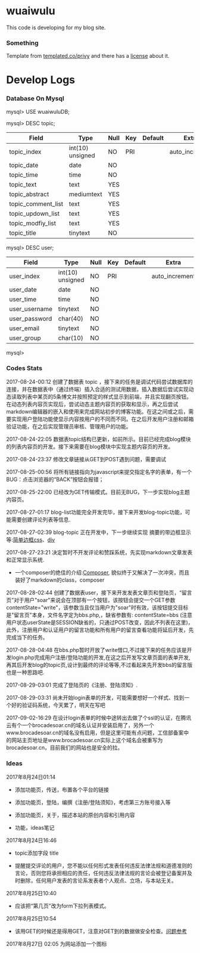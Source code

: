 # wuaiwulu

This code is developing for my blog site.

### Something
Template from [templated.co/privy](https://templated.co/privy) and there has a [license](https://github.com/ZhuBrocadeSoar/wuaiwulu/blob/master/LicenseOfTemplated.txt) about it.

# Develop Logs

### Database On Mysql

mysql\> USE wuaiwuluDB;

mysql\> DESC topic;

| Field					| Type				| Null	| Key	| Default	| Extra				|	
|-----------------------|-------------------|-------|-------|-----------|-------------------|
| topic\_index			| int(10) unsigned	| NO	| PRI	|			| auto\_increment	|	
| topic\_date			| date				| NO	|		|			|					|	
| topic\_time			| time				| NO	|		|			|					| 	
| topic\_text			| text				| YES	|		|			|					|	
| topic\_abstract		| mediumtext		| YES	|		|			|					|	
| topic\_comment\_list	| text				| YES	|		|			|					|	
| topic\_updown\_list	| text				| YES	|		|			|					|	
| topic\_modfiy\_list	| text				| YES	|		|			|					|	
| topic\_title	        | tinytext          | NO    |       |           |                   |
			
mysql\> DESC user;

| Field             | Type              | Null  | Key   | Default	| Extra             |
|-------------------|-------------------|-------|-------|-----------|-------------------|
| user\_index       | int(10) unsigned	| NO	| PRI	|           | auto\_increment	|
| user\_date        | date              | NO    |       |           |                   |
| user\_time        | time              | NO    |       |           |                   |
| user\_username	| tinytext          | NO    |       |           |                   |
| user\_password    | char(40)          | NO    |       |           |                   |
| user\_email       | tinytext          | NO    |       |           |                   |
| user\_group       | char(10)          | NO    |       |           |                   |

mysql\> 
		
### Codes Stats
	
2017-08-24-00:12 创建了数据表 topic ，接下来的任务是调试代码尝试数据库的连接，并在数据表中（通过终端）插入合适的测试用数据，插入数据后尝试实现动态读取列表中某页的5条博文并按照预定的样式显示到前端，并且实现翻页按钮。在动态列表内容页实现后，尝试动态主题内容页的获取和显示，再之后尝试markdown编辑器的嵌入和使用来完成网站初步的博客功能。在这之间或之后，需要实现用户登陆功能使显示内容按用户的不同而不同。在之后开发用户注册和邮箱验证功能，在之后实现管理员审核、管理用户的功能。

2017-08-24-22:05 数据表topic结构已更新，如前所示。目前已经完成blog模块的列表内容页的开发。接下来需要在blog模块中实现主题内容页的开发。

2017-08-24-23:37 修改文章链接从GET到POST遇到问题，需要调试

2017-08-25-00:56 将所有链接指向为javascript来提交指定名字的表单，有一个BUG：点击浏览器的“BACK”按钮会报错；

2017-08-25-22:00 已经改为GET传输模式。目前无BUG，下一步实现blog主题内容页。

2017-08-27-01:17 blog-list功能完全开发完毕，接下来开发blog-topic功能，可能需要创建评论列表等信息.

2017-08-27-02:39 blog-topic 正在开发中，下一步继续实现 摘要的带边框显示等:[简单边框css](http://www.w3school.com.cn/tiy/t.asp?f=csse_border-style)、[div](http://www.w3school.com.cn/tiy/t.asp?f=html_div_test)

2017-08-27-23:21 决定暂时不开发评论和赞踩系统，先实现markdown文章发表和正常显示系统.

* 一个composer的绝佳的介绍:[Composer](www.phpcomposer.com), 貌似终于又解决了一次冲突，而且装好了markdown的class，composer

2017-08-28-02:44 创建了数据表user，接下来开发发表文章页和登陆页，“留言页”对于用户"soar"来说会在顶部有一个按钮，该按钮会提交一个GET参数contentState="write"，该参数当且仅当用户为"soar"时有效，该按钮提交目标是"留言页"本身，文件名字定为bbs.php,，缺省参数有: contentState=bbs (注意用户状态userState是SESSION缺省的，只通过POST改变，因此不列表在这里)，此外，注册用户和认证用户的留言功能和所有用户的留言查看功能将延后开发，先完成当下的任务。

2017-08-28-04:48 在bbs.php暂时开放了write借口,不过接下来的任务应该是开发login.php完成用户注册/登陆功能的开发,在这之后开发写文章页面的表单开发,再其后开发blog的topic页,设计到最终的评论等等,不过看起来先开发bbs的留言版也是一种思路吧.

2017-08-29-03:01 完成了登陆页的《注册、登陆须知》.

2017-08-29-03:31 尚未开始login表单的开发，可能需要想好一个样式、找到一个好的验证码系统，今天累了，明天在写吧

2017-09-02-16:29 在设计login表单的时候中途转出去做了个ssl的认证，在腾讯云有个一个brocadesoar.cn的域名认证并安装启用了，另外一个www.brocadesoar.cn的域名没有启用，但是这里可能有点问题，工信部备案中的网站主页地址是www.brocadesoar.cn实际上这个域名会被重写为brocadesoar.cn，目前我们的网站也是安全的拉。

### Ideas

2017年8月24日01:14 

* 添加功能页，传送，布置各个平台的链接

* 添加功能页，登陆，编撰《注册/登陆须知》，考虑第三方账号接入等

* 添加功能页，关于，描述本站的原创内容和引用内容

* 功能，ideas笔记

2017年8月24日16:46

* topic添加字段 title

* 提醒提交评论的用户，您不能以任何形式发表任何违反法律法规和道德准则的言论，否则您将承担相应的责任，任何违反法律法规的言论会被登记备案并及时删除，任何用户发表的言论系发表者个人观点、立场，与本站无关。

2017年8月25日10:40

* 应该把“第几页”改为form下拉列表模式。

2017年8月25日10:54

* 该用GET的时候还是得用GET，注意对GET到的数据做安全检查。[问题参考](https://stackoverflow.com/questions/6833914/how-to-prevent-the-confirm-form-resubmission-dialog)

2017年8月27日 02:05 为网站添加一个图标

